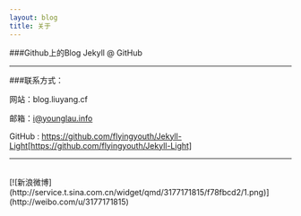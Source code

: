 ```yaml
---
layout: blog
title: 关于
---
```

	
###Github上的Blog Jekyll @ GitHub

---

###联系方式：

网站：blog.liuyang.cf

邮箱：i@younglau.info	

GitHub : https://github.com/flyingyouth/Jekyll-Light[https://github.com/flyingyouth/Jekyll-Light]

----
<br> 
[![新浪微博](http://service.t.sina.com.cn/widget/qmd/3177171815/f78fbcd2/1.png)](http://weibo.com/u/3177171815)
